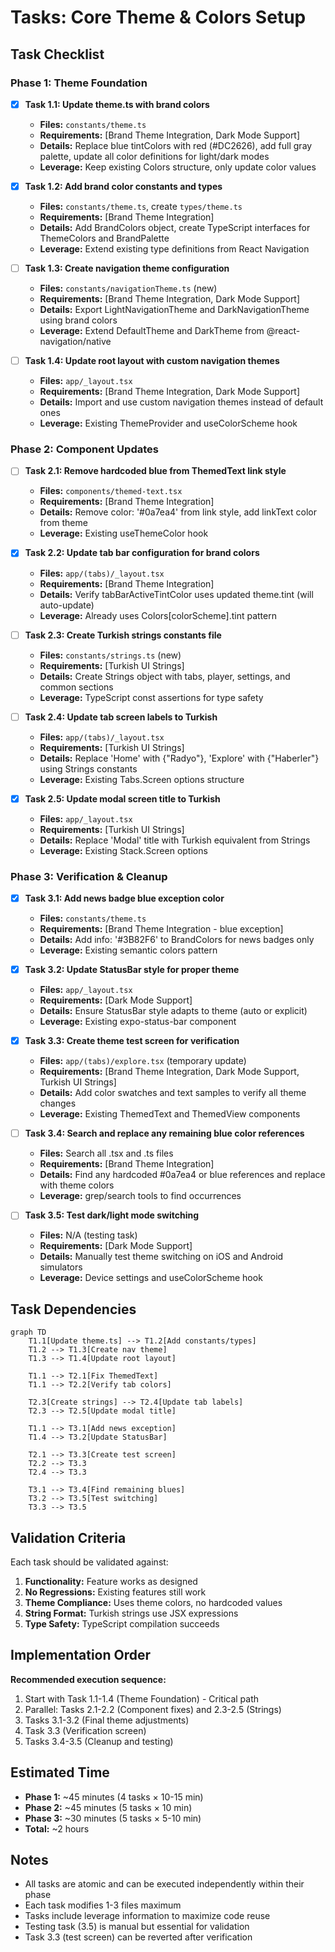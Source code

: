 # Tasks: Core Theme & Colors Setup

## Task Checklist

### Phase 1: Theme Foundation

- [x] **Task 1.1: Update theme.ts with brand colors**
  - **Files:** `constants/theme.ts`
  - **Requirements:** [Brand Theme Integration, Dark Mode Support]
  - **Details:** Replace blue tintColors with red (#DC2626), add full gray palette, update all color definitions for light/dark modes
  - **Leverage:** Keep existing Colors structure, only update color values

- [x] **Task 1.2: Add brand color constants and types**
  - **Files:** `constants/theme.ts`, create `types/theme.ts`
  - **Requirements:** [Brand Theme Integration]
  - **Details:** Add BrandColors object, create TypeScript interfaces for ThemeColors and BrandPalette
  - **Leverage:** Extend existing type definitions from React Navigation

- [ ] **Task 1.3: Create navigation theme configuration**
  - **Files:** `constants/navigationTheme.ts` (new)
  - **Requirements:** [Brand Theme Integration, Dark Mode Support]
  - **Details:** Export LightNavigationTheme and DarkNavigationTheme using brand colors
  - **Leverage:** Extend DefaultTheme and DarkTheme from @react-navigation/native

- [ ] **Task 1.4: Update root layout with custom navigation themes**
  - **Files:** `app/_layout.tsx`
  - **Requirements:** [Brand Theme Integration, Dark Mode Support]
  - **Details:** Import and use custom navigation themes instead of default ones
  - **Leverage:** Existing ThemeProvider and useColorScheme hook

### Phase 2: Component Updates

- [ ] **Task 2.1: Remove hardcoded blue from ThemedText link style**
  - **Files:** `components/themed-text.tsx`
  - **Requirements:** [Brand Theme Integration]
  - **Details:** Remove color: '#0a7ea4' from link style, add linkText color from theme
  - **Leverage:** Existing useThemeColor hook

- [x] **Task 2.2: Update tab bar configuration for brand colors**
  - **Files:** `app/(tabs)/_layout.tsx`
  - **Requirements:** [Brand Theme Integration]
  - **Details:** Verify tabBarActiveTintColor uses updated theme.tint (will auto-update)
  - **Leverage:** Already uses Colors[colorScheme].tint pattern

- [ ] **Task 2.3: Create Turkish strings constants file**
  - **Files:** `constants/strings.ts` (new)
  - **Requirements:** [Turkish UI Strings]
  - **Details:** Create Strings object with tabs, player, settings, and common sections
  - **Leverage:** TypeScript const assertions for type safety

- [ ] **Task 2.4: Update tab screen labels to Turkish**
  - **Files:** `app/(tabs)/_layout.tsx`
  - **Requirements:** [Turkish UI Strings]
  - **Details:** Replace 'Home' with {"Radyo"}, 'Explore' with {"Haberler"} using Strings constants
  - **Leverage:** Existing Tabs.Screen options structure

- [x] **Task 2.5: Update modal screen title to Turkish**
  - **Files:** `app/_layout.tsx`
  - **Requirements:** [Turkish UI Strings]
  - **Details:** Replace 'Modal' title with Turkish equivalent from Strings
  - **Leverage:** Existing Stack.Screen options

### Phase 3: Verification & Cleanup

- [x] **Task 3.1: Add news badge blue exception color**
  - **Files:** `constants/theme.ts`
  - **Requirements:** [Brand Theme Integration - blue exception]
  - **Details:** Add info: '#3B82F6' to BrandColors for news badges only
  - **Leverage:** Existing semantic colors pattern

- [x] **Task 3.2: Update StatusBar style for proper theme**
  - **Files:** `app/_layout.tsx`
  - **Requirements:** [Dark Mode Support]
  - **Details:** Ensure StatusBar style adapts to theme (auto or explicit)
  - **Leverage:** Existing expo-status-bar component

- [x] **Task 3.3: Create theme test screen for verification**
  - **Files:** `app/(tabs)/explore.tsx` (temporary update)
  - **Requirements:** [Brand Theme Integration, Dark Mode Support, Turkish UI Strings]
  - **Details:** Add color swatches and text samples to verify all theme changes
  - **Leverage:** Existing ThemedText and ThemedView components

- [ ] **Task 3.4: Search and replace any remaining blue color references**
  - **Files:** Search all .tsx and .ts files
  - **Requirements:** [Brand Theme Integration]
  - **Details:** Find any hardcoded #0a7ea4 or blue references and replace with theme colors
  - **Leverage:** grep/search tools to find occurrences

- [ ] **Task 3.5: Test dark/light mode switching**
  - **Files:** N/A (testing task)
  - **Requirements:** [Dark Mode Support]
  - **Details:** Manually test theme switching on iOS and Android simulators
  - **Leverage:** Device settings and useColorScheme hook

## Task Dependencies

```mermaid
graph TD
    T1.1[Update theme.ts] --> T1.2[Add constants/types]
    T1.2 --> T1.3[Create nav theme]
    T1.3 --> T1.4[Update root layout]

    T1.1 --> T2.1[Fix ThemedText]
    T1.1 --> T2.2[Verify tab colors]

    T2.3[Create strings] --> T2.4[Update tab labels]
    T2.3 --> T2.5[Update modal title]

    T1.1 --> T3.1[Add news exception]
    T1.4 --> T3.2[Update StatusBar]

    T2.1 --> T3.3[Create test screen]
    T2.2 --> T3.3
    T2.4 --> T3.3

    T3.1 --> T3.4[Find remaining blues]
    T3.2 --> T3.5[Test switching]
    T3.3 --> T3.5
```

## Validation Criteria

Each task should be validated against:
1. **Functionality:** Feature works as designed
2. **No Regressions:** Existing features still work
3. **Theme Compliance:** Uses theme colors, no hardcoded values
4. **String Format:** Turkish strings use JSX expressions
5. **Type Safety:** TypeScript compilation succeeds

## Implementation Order

**Recommended execution sequence:**
1. Start with Task 1.1-1.4 (Theme Foundation) - Critical path
2. Parallel: Tasks 2.1-2.2 (Component fixes) and 2.3-2.5 (Strings)
3. Tasks 3.1-3.2 (Final theme adjustments)
4. Task 3.3 (Verification screen)
5. Tasks 3.4-3.5 (Cleanup and testing)

## Estimated Time

- **Phase 1:** ~45 minutes (4 tasks × 10-15 min)
- **Phase 2:** ~45 minutes (5 tasks × 10 min)
- **Phase 3:** ~30 minutes (5 tasks × 5-10 min)
- **Total:** ~2 hours

## Notes

- All tasks are atomic and can be executed independently within their phase
- Each task modifies 1-3 files maximum
- Tasks include leverage information to maximize code reuse
- Testing task (3.5) is manual but essential for validation
- Task 3.3 (test screen) can be reverted after verification